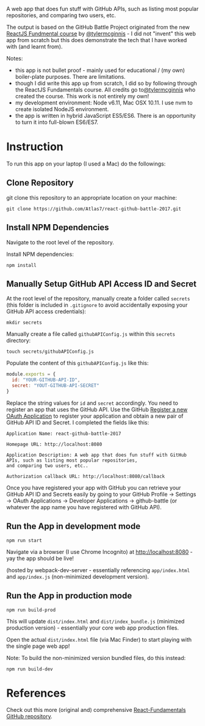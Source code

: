 A web app that does fun stuff with GitHub APIs, such as listing most popular repositories, and comparing two users, etc.

The output is based on the GitHub Battle Project originated from the new [ReactJS Fundmental course](tylermcginnis.com)
by [@tylermcginnis](https://github.com/tylermcginnis) - I did not "invent" this web app from scratch but this
does demonstrate the tech that I have worked with (and learnt from).

Notes:

- this app is not bullet proof - mainly used for educational / (my own) boiler-plate purposes. There are limitations.
- though I did write this app up from scratch, I did so by following through the ReactJS Fundamentals course.
All credits go to[@tylermcginnis](https://github.com/tylermcginnis) who created the course.
This work is not entirely my own!
- my development environment: Node v6.11, Mac OSX 10.11. I use nvm to create isolated NodeJS environment.
- the app is written in hybrid JavaScript ES5/ES6. There is an opportunity to turn it into full-blown ES6/ES7.

# Instruction

To run this app on your laptop (I used a Mac) do the followings:

## Clone Repository

git clone this repository to an appropriate location on your machine:

```
git clone https://github.com/Atlas7/react-github-battle-2017.git
```


## Install NPM Dependencies

Navigate to the root level of the repository.

Install NPM dependencies:

```
npm install
```


## Manually Setup GitHub API Access ID and Secret

At the root level of the repository, manually create a folder called `secrets`
(this folder is included in `.gitignore` to avoid accidentally exposing your GitHub API access credentials):

```
mkdir secrets
```

Manually create a file called `githubAPIConfig.js` within this `secrets` directory:

```
touch secrets/githubAPIConfig.js
```

Populate the content of this `githubAPIConfig.js` like this:

```js
module.exports = {
  id: "YOUR-GITHUB-API-ID",
  secret: "YOUT-GITHUB-API-SECRET"
}
```

Replace the string values for `id` and `secret` accordingly. You need to register an app that uses the GitHub API. 
Use the GitHub [Register a new OAuth Application](https://github.com/settings/applications/new) to register your
application and obtain a new pair of GitHub API ID and Secret. I completed the fields like this:

```
Application Name: react-github-battle-2017

Homepage URL: http://localhost:8080

Application Description: A web app that does fun stuff with GitHub APIs, such as listing most popular repositories,
and comparing two users, etc..

Authorization callback URL: http://localhost:8080/callback
```

Once you have registered your app with GitHub you can retrieve your GitHub API ID and Secrets easily by going to your 
GitHub Profile -> Settings -> OAuth Applications -> Developer Applications -> github-battle (or whatever the app name 
you have registered with GitHub API).

## Run the App in development mode

```
npm run start
```

Navigate via a browser (I use Chrome Incognito) at [http://localhost:8080](http://localhost:8080) - yay the app
should be live!

(hosted by webpack-dev-server - essentially referencing `app/index.html` and `app/index.js`
(non-minimized development version).


## Run the App in production mode

```
npm run build-prod
```

This will update `dist/index.html` and `dist/index_bundle.js` (minimized production version) - essentially your
core web app production files.

Open the actual `dist/index.html` file (via Mac Finder) to start playing with the single page web app!

Note: To build the non-minimized version bundled files, do this instead:

```
npm run build-dev
```

# References

Check out this more (original and) comprehensive
[React-Fundamentals GitHub repository](https://github.com/tylermcginnis/react-fundamentals).
